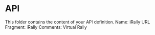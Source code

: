# API
This folder contains the content of your API definition.
Name: iRally
URL Fragment: iRally
Comments: Virtual Rally
